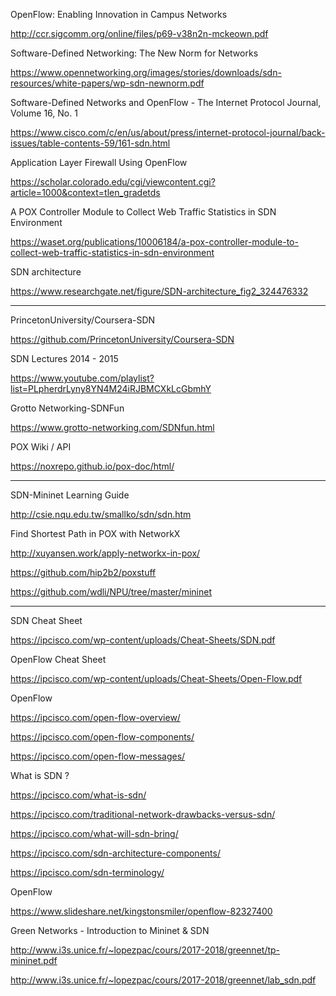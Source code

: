 
OpenFlow: Enabling Innovation in Campus Networks

http://ccr.sigcomm.org/online/files/p69-v38n2n-mckeown.pdf

Software-Defined Networking: The New Norm for Networks

https://www.opennetworking.org/images/stories/downloads/sdn-resources/white-papers/wp-sdn-newnorm.pdf

Software-Defined Networks and OpenFlow - The Internet Protocol Journal, Volume 16, No. 1

https://www.cisco.com/c/en/us/about/press/internet-protocol-journal/back-issues/table-contents-59/161-sdn.html

Application Layer Firewall Using OpenFlow

https://scholar.colorado.edu/cgi/viewcontent.cgi?article=1000&context=tlen_gradetds

A POX Controller Module to Collect Web Traffic Statistics in SDN Environment 

https://waset.org/publications/10006184/a-pox-controller-module-to-collect-web-traffic-statistics-in-sdn-environment

SDN architecture

https://www.researchgate.net/figure/SDN-architecture_fig2_324476332

-----------------------------------

PrincetonUniversity/Coursera-SDN

https://github.com/PrincetonUniversity/Coursera-SDN

SDN Lectures 2014 - 2015

https://www.youtube.com/playlist?list=PLpherdrLyny8YN4M24iRJBMCXkLcGbmhY

Grotto Networking-SDNFun

https://www.grotto-networking.com/SDNfun.html

POX Wiki / API

https://noxrepo.github.io/pox-doc/html/

-----------------------------------

SDN-Mininet Learning Guide

http://csie.nqu.edu.tw/smallko/sdn/sdn.htm

Find Shortest Path in POX with NetworkX

http://xuyansen.work/apply-networkx-in-pox/

https://github.com/hip2b2/poxstuff

https://github.com/wdli/NPU/tree/master/mininet

-----------------------------------

SDN Cheat Sheet

https://ipcisco.com/wp-content/uploads/Cheat-Sheets/SDN.pdf

OpenFlow Cheat Sheet

https://ipcisco.com/wp-content/uploads/Cheat-Sheets/Open-Flow.pdf

OpenFlow

https://ipcisco.com/open-flow-overview/

https://ipcisco.com/open-flow-components/

https://ipcisco.com/open-flow-messages/


What is SDN ?

https://ipcisco.com/what-is-sdn/

https://ipcisco.com/traditional-network-drawbacks-versus-sdn/

https://ipcisco.com/what-will-sdn-bring/

https://ipcisco.com/sdn-architecture-components/

https://ipcisco.com/sdn-terminology/

OpenFlow

https://www.slideshare.net/kingstonsmiler/openflow-82327400

Green Networks - Introduction to Mininet & SDN

http://www.i3s.unice.fr/~lopezpac/cours/2017-2018/greennet/tp-mininet.pdf

http://www.i3s.unice.fr/~lopezpac/cours/2017-2018/greennet/lab_sdn.pdf
